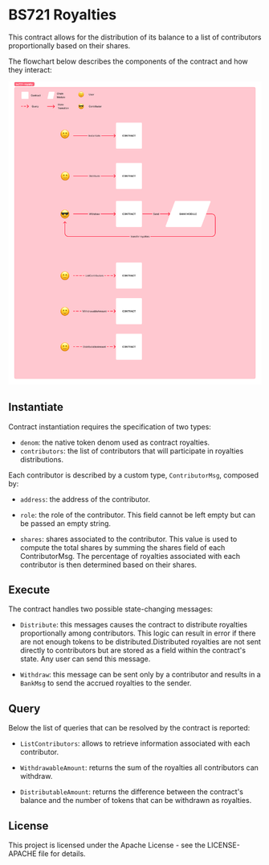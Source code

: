 # BS721 Royalties

This contract allows for the distribution of its balance to a list of contributors proportionally based on their shares.

The flowchart below describes the components of the contract and how they interact:

![bs721-royalties](./assets/bs721-royalties.png)

## Instantiate

Contract instantiation requires the specification of two types:

* `denom`: the native token denom used as contract royalties.
* `contributors`: the list of contributors that will participate in royalties distributions.

Each contributor is described by a custom type, `ContributorMsg`, composed by:

* `address`: the address of the contributor.

* `role`: the role of the contributor. This field cannot be left empty but can be passed an empty string.

* `shares`: shares associated to the contributor. This value is used to compute the total shares by summing the shares field of each ContributorMsg. The percentage of royalties associated with each contributor is then determined based on their shares.

## Execute

The contract handles two possible state-changing messages:

* `Distribute`: this messages causes the contract to distribute royalties proportionally among contributors. This logic can result in error if there are not enough tokens to be distributed.Distributed royalties are not sent directly to contributors but are stored as a field within the contract's state. Any user can send this message.

* `Withdraw`: this message can be sent only by a contributor and results in a `BankMsg` to send the accrued royalties to the sender.

## Query

Below the list of queries that can be resolved by the contract is reported:

* `ListContributors`: allows to retrieve information associated with each contributor.

* `WithdrawableAmount`: returns the sum of the royalties all contributors can withdraw.

* `DistributableAmount`: returns the difference between the contract's balance and the number of tokens that can be withdrawn as royalties.

## License

This project is licensed under the Apache License - see the LICENSE-APACHE file for details.
